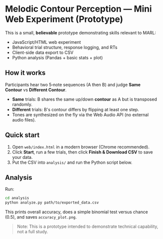 
# Melodic Contour Perception — Mini Web Experiment (Prototype)

This is a small, **believable** prototype demonstrating skills relevant to MARL:
- JavaScript/HTML web experiment
- Behavioral trial structure, response logging, and RTs
- Client-side data export to CSV
- Python analysis (Pandas + basic stats + plot)

## How it works
Participants hear two 5‑note sequences (A then B) and judge **Same Contour** vs **Different Contour**.
- **Same** trials: B shares the same up/down **contour** as A but is transposed randomly.
- **Different** trials: B's contour differs by flipping at least one step.
- Tones are synthesized on the fly via the Web Audio API (no external audio files).

## Quick start
1. Open `web/index.html` in a modern browser (Chrome recommended).
2. Click **Start**, run a few trials, then click **Finish & Download CSV** to save your data.
3. Put the CSV into `analysis/` and run the Python script below.

## Analysis
Run:
```bash
cd analysis
python analyze.py path/to/exported_data.csv
```
This prints overall accuracy, does a simple binomial test versus chance (0.5),
and saves `accuracy_plot.png`.

> Note: This is a prototype intended to demonstrate technical capability, not a full study.
